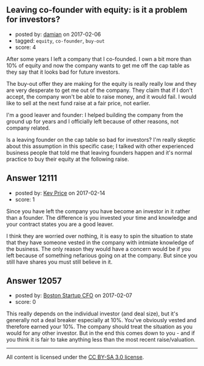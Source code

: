 ## Leaving co-founder with equity: is it a problem for investors?

- posted by: [damian](https://stackexchange.com/users/10191004/damian) on 2017-02-06
- tagged: `equity`, `co-founder`, `buy-out`
- score: 4

<p>After some years I left a company that I co-founded.
I own a bit more than 10% of equity and now the company wants to get me off the cap table as they say that it looks bad for future investors.</p>

<p>The buy-out offer they are making for the equity is really really low and they are very desperate to get me out of the company. They claim that if I don't accept, the company won't be able to raise money, and it would fail. I would like to sell at the next fund raise at a fair price, not earlier.</p>

<p>I'm a good leaver and founder: I helped building the company from the ground up for years and I officially left because of other reasons, not company related. </p>

<p>Is a leaving founder on the cap table so bad for investors? I'm really skeptic about this assumption in this specific case; I talked with other experienced business people that told me that leaving founders happen and it's normal practice to buy their equity at the following raise.</p>



## Answer 12111

- posted by: [Kev Price](https://stackexchange.com/users/1109274/kev-price) on 2017-02-14
- score: 1

<p>Since you have left the company you have become an investor in it rather than a founder. The difference is you invested your time and knowledge and your contract states you are a good leaver.</p>

<p>I think they are worried over nothing, it is easy to spin the situation to state that they have someone vested in the company with intmiate knowledge of the business. The only reason they would have a concern would be if you left because of something nefarious going on at the company. But since you still have shares you must still believe in it.</p>



## Answer 12057

- posted by: [Boston Startup CFO](https://stackexchange.com/users/9992633/boston-startup-cfo) on 2017-02-07
- score: 0

<p>This really depends on the individual investor (and deal size), but it's generally not a deal breaker especially at 10%.  You've obviously vested and therefore earned your 10%.  The company should treat the situation as you would for any other investor. But in the end this comes down to you - and if you think it is fair to take anything less than the most recent raise/valuation.  </p>




---

All content is licensed under the [CC BY-SA 3.0 license](https://creativecommons.org/licenses/by-sa/3.0/).
